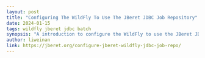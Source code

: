 ```yaml
---
layout: post
title: "Configuring The WildFly To Use The JBeret JDBC Job Repository"
date: 2024-01-15
tags: wildfly jberet jdbc batch
synopsis: "A introduction to configure the WildFly to use the JBeret JDBC job repository"
author: liweinan
link: https://jberet.org/configure-jberet-wildfly-jdbc-job-repo/
---
```

